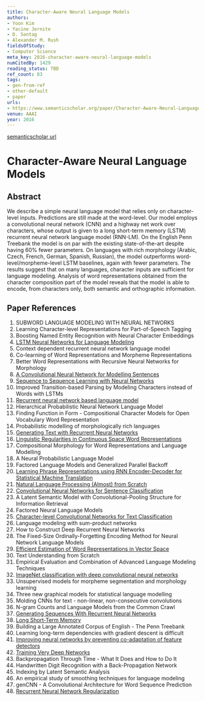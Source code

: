 ```yaml
---
title: Character-Aware Neural Language Models
authors:
- Yoon Kim
- Yacine Jernite
- D. Sontag
- Alexander M. Rush
fieldsOfStudy:
- Computer Science
meta_key: 2016-character-aware-neural-language-models
numCitedBy: 1429
reading_status: TBD
ref_count: 83
tags:
- gen-from-ref
- other-default
- paper
urls:
- https://www.semanticscholar.org/paper/Character-Aware-Neural-Language-Models-Kim-Jernite/891ce1687e2befddd19f54e4eef1d3f39c8dbaf7?sort=total-citations
venue: AAAI
year: 2016
---
```


[semanticscholar url](https://www.semanticscholar.org/paper/Character-Aware-Neural-Language-Models-Kim-Jernite/891ce1687e2befddd19f54e4eef1d3f39c8dbaf7?sort=total-citations)

# Character-Aware Neural Language Models

## Abstract

We describe a simple neural language model that relies only on character-level inputs. Predictions are still made at the word-level. Our model employs a convolutional neural network (CNN) and a highway net work over characters, whose output is given to a long short-term memory (LSTM) recurrent neural network language model (RNN-LM). On the English Penn Treebank the model is on par with the existing state-of-the-art despite having 60% fewer parameters. On languages with rich morphology (Arabic, Czech, French, German, Spanish, Russian), the model outperforms word-level/morpheme-level LSTM baselines, again with fewer parameters. The results suggest that on many languages, character inputs are sufficient for language modeling. Analysis of word representations obtained from the character composition part of the model reveals that the model is able to encode, from characters only, both semantic and orthographic information.

## Paper References

1. SUBWORD LANGUAGE MODELING WITH NEURAL NETWORKS
2. Learning Character-level Representations for Part-of-Speech Tagging
3. Boosting Named Entity Recognition with Neural Character Embeddings
4. [LSTM Neural Networks for Language Modeling](2012-lstm-neural-networks-for-language-modeling)
5. Context dependent recurrent neural network language model
6. Co-learning of Word Representations and Morpheme Representations
7. Better Word Representations with Recursive Neural Networks for Morphology
8. [A Convolutional Neural Network for Modelling Sentences](2014-a-convolutional-neural-network-for-modelling-sentences)
9. [Sequence to Sequence Learning with Neural Networks](2014-sequence-to-sequence-learning-with-neural-networks)
10. Improved Transition-based Parsing by Modeling Characters instead of Words with LSTMs
11. [Recurrent neural network based language model](2010-recurrent-neural-network-based-language-model)
12. Hierarchical Probabilistic Neural Network Language Model
13. Finding Function in Form - Compositional Character Models for Open Vocabulary Word Representation
14. Probabilistic modelling of morphologically rich languages
15. [Generating Text with Recurrent Neural Networks](2011-generating-text-with-recurrent-neural-networks)
16. [Linguistic Regularities in Continuous Space Word Representations](2013-linguistic-regularities-in-continuous-space-word-representations)
17. Compositional Morphology for Word Representations and Language Modelling
18. A Neural Probabilistic Language Model
19. Factored Language Models and Generalized Parallel Backoff
20. [Learning Phrase Representations using RNN Encoder-Decoder for Statistical Machine Translation](2014-learning-phrase-representations-using-rnn-encoder-decoder-for-statistical-machine-translation)
21. [Natural Language Processing (Almost) from Scratch](2011-natural-language-processing-almost-from-scratch)
22. [Convolutional Neural Networks for Sentence Classification](2014-convolutional-neural-networks-for-sentence-classification)
23. A Latent Semantic Model with Convolutional-Pooling Structure for Information Retrieval
24. Factored Neural Language Models
25. [Character-level Convolutional Networks for Text Classification](2015-character-level-convolutional-networks-for-text-classification)
26. Language modeling with sum-product networks
27. How to Construct Deep Recurrent Neural Networks
28. The Fixed-Size Ordinally-Forgetting Encoding Method for Neural Network Language Models
29. [Efficient Estimation of Word Representations in Vector Space](2013-efficient-estimation-of-word-representations-in-vector-space)
30. Text Understanding from Scratch
31. Empirical Evaluation and Combination of Advanced Language Modeling Techniques
32. [ImageNet classification with deep convolutional neural networks](2012-alexnet.md)
33. Unsupervised models for morpheme segmentation and morphology learning
34. Three new graphical models for statistical language modelling
35. Molding CNNs for text - non-linear, non-consecutive convolutions
36. N-gram Counts and Language Models from the Common Crawl
37. [Generating Sequences With Recurrent Neural Networks](2013-generating-sequences-with-recurrent-neural-networks)
38. [Long Short-Term Memory](1997-long-short-term-memory)
39. Building a Large Annotated Corpus of English - The Penn Treebank
40. Learning long-term dependencies with gradient descent is difficult
41. [Improving neural networks by preventing co-adaptation of feature detectors](2012-improving-neural-networks-by-preventing-co-adaptation-of-feature-detectors)
42. [Training Very Deep Networks](2015-training-very-deep-networks)
43. Backpropagation Through Time - What It Does and How to Do It
44. Handwritten Digit Recognition with a Back-Propagation Network
45. Indexing by Latent Semantic Analysis
46. An empirical study of smoothing techniques for language modeling
47. genCNN - A Convolutional Architecture for Word Sequence Prediction
48. [Recurrent Neural Network Regularization](2014-recurrent-neural-network-regularization)

